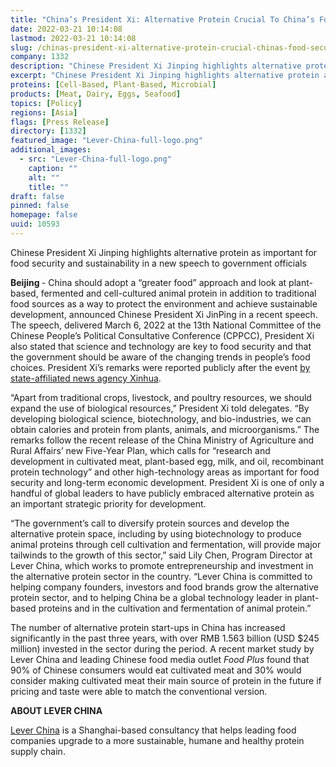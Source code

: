 ```yaml
---
title: "China’s President Xi: Alternative Protein Crucial To China’s Food Security"
date: 2022-03-21 10:14:08
lastmod: 2022-03-21 10:14:08
slug: /chinas-president-xi-alternative-protein-crucial-chinas-food-security
company: 1332
description: "Chinese President Xi Jinping highlights alternative protein as important for food security and sustainability in a new speech to government officials"
excerpt: "Chinese President Xi Jinping highlights alternative protein as important for food security and sustainability in a new speech to government officials"
proteins: [Cell-Based, Plant-Based, Microbial]
products: [Meat, Dairy, Eggs, Seafood]
topics: [Policy]
regions: [Asia]
flags: [Press Release]
directory: [1332]
featured_image: "Lever-China-full-logo.png"
additional_images:
  - src: "Lever-China-full-logo.png"
    caption: ""
    alt: ""
    title: ""
draft: false
pinned: false
homepage: false
uuid: 10593
---
```

<p class="text-align-center">Chinese President Xi Jinping highlights alternative protein as important for food security and sustainability in a new speech to government officials</p>

<p><strong>Beijing </strong>- China should adopt a “greater food” approach and look at plant-based, fermented and cell-cultured animal protein in addition to traditional food sources as a way to protect the environment and achieve sustainable development, announced Chinese President Xi JinPing in a recent speech. The speech, delivered March 6, 2022 at the 13th National Committee of the Chinese People’s Political Consultative Conference (CPPCC), President Xi also stated that science and technology are key to food security and that the government should be aware of the changing trends in people’s food choices. President Xi’s remarks were reported publicly after the event <a href="http://www.news.cn/politics/leaders/2022-03/06/c_1128443977.htm">by state-affiliated news agency Xinhua</a>.</p>

<p>“Apart from traditional crops, livestock, and poultry resources, we should expand the use of biological resources,” President Xi told delegates. “By developing biological science, biotechnology, and bio-industries, we can obtain calories and protein from plants, animals, and microorganisms.” The remarks follow the recent release of the China Ministry of Agriculture and Rural Affairs’ new Five-Year Plan, which calls for “research and development in cultivated meat, plant-based egg, milk, and oil, recombinant protein technology” and other high-technology areas as important for food security and long-term economic development. President Xi is one of only a handful of global leaders to have publicly embraced alternative protein as an important strategic priority for development.</p>

<p>“The government’s call to diversify protein sources and develop the alternative protein space, including by using biotechnology to produce animal proteins through cell cultivation and fermentation, will provide major tailwinds to the growth of this sector,” said Lily Chen, Program Director at Lever China, which works to promote entrepreneurship and investment in the alternative protein sector in the country. “Lever China is committed to helping company founders, investors and food brands grow the alternative protein sector, and to helping China be a global technology leader in plant-based proteins and in the cultivation and fermentation of animal protein.”</p>

<p>The number of alternative protein start-ups in China has increased significantly in the past three years, with over RMB 1.563 billion (USD $245 million) invested in the sector during the period. A recent market study by Lever China and leading Chinese food media outlet <em>Food Plus</em> found that 90% of Chinese consumers would eat cultivated meat and 30% would consider making cultivated meat their main source of protein in the future if pricing and taste were able to match the conventional version.</p>

<p><strong>ABOUT LEVER CHINA</strong></p>

<p><a href="http://leverchina.com/">Lever China</a> is a Shanghai-based consultancy that helps leading food companies upgrade to a more sustainable, humane and healthy protein supply chain.</p>
